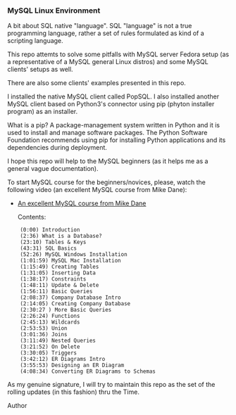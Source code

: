 ### MySQL Linux Environment

A bit about SQL native "language". SQL "language" is not a true
programming language, rather a set of rules formulated as kind
of a scripting language.

This repo attemts to solve some pitfalls with MySQL server Fedora
setup (as a representative of a MySQL general Linux distros) and
some MySQL clients' setups as well.

There are also some clients' examples presented in this repo.

I installed the native MySQL client called PopSQL. I also
installed another MySQL client based on Python3's connector using
pip (phyton installer program) as an installer.

What is a pip? A package-management system written in Python and
it is used to install and manage software packages. The Python
Software Foundation recommends using pip for installing Python
applications and its dependencies during deployment.

I hope this repo will help to the MySQL beginners (as it helps
me as a general vague documentation).

To start MySQL course for the beginners/novices, please, watch
the following video (an excellent MySQL course from Mike Dane):

* [An excellent MySQL course from Mike Dane](https://www.youtube.com/watch?v=HXV3zeQKqGY)

	Contents:
```
	(0:00) Introduction
	(2:36) What is a Database?
	(23:10) Tables & Keys
	(43:31) SQL Basics
	(52:26) MySQL Windows Installation
	(1:01:59) MySQL Mac Installation
	(1:15:49) Creating Tables
	(1:31:05) Inserting Data
	(1:38:17) Constraints
	(1:48:11) Update & Delete
	(1:56:11) Basic Queries
	(2:08:37) Company Database Intro
	(2:14:05) Creating Company Database
	(2:30:27 ) More Basic Queries
	(2:26:24) Functions
	(2:45:13) Wildcards
	(2:53:53) Union
	(3:01:36) Joins
	(3:11:49) Nested Queries
	(3:21:52) On Delete
	(3:30:05) Triggers
	(3:42:12) ER Diagrams Intro
	(3:55:53) Designing an ER Diagram
	(4:08:34) Converting ER Diagrams to Schemas
```
As my genuine signature, I will try to maintain this repo as the
set of the rolling updates (in this fashion) thru the Time.

Author
